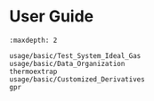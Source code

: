 # User Guide

<!-- This uses the links created in `create-symlinks.sh` -->

```{toctree}
:maxdepth: 2

usage/basic/Test_System_Ideal_Gas
usage/basic/Data_Organization
thermoextrap
usage/basic/Customized_Derivatives
gpr
```
